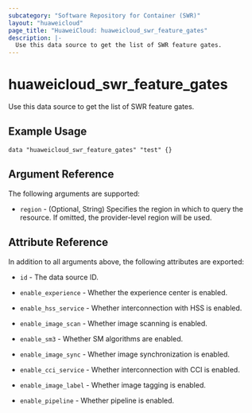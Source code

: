 ```yaml
---
subcategory: "Software Repository for Container (SWR)"
layout: "huaweicloud"
page_title: "HuaweiCloud: huaweicloud_swr_feature_gates"
description: |-
  Use this data source to get the list of SWR feature gates.
---
```


# huaweicloud_swr_feature_gates

Use this data source to get the list of SWR feature gates.

## Example Usage

```hcl
data "huaweicloud_swr_feature_gates" "test" {}
```

## Argument Reference

The following arguments are supported:

* `region` - (Optional, String) Specifies the region in which to query the resource.
  If omitted, the provider-level region will be used.

## Attribute Reference

In addition to all arguments above, the following attributes are exported:

* `id` - The data source ID.

* `enable_experience` - Whether the experience center is enabled.

* `enable_hss_service` - Whether interconnection with HSS is enabled.

* `enable_image_scan` - Whether image scanning is enabled.

* `enable_sm3` - Whether SM algorithms are enabled.

* `enable_image_sync` - Whether image synchronization is enabled.

* `enable_cci_service` - Whether interconnection with CCI is enabled.

* `enable_image_label` - Whether image tagging is enabled.

* `enable_pipeline` - Whether pipeline is enabled.
